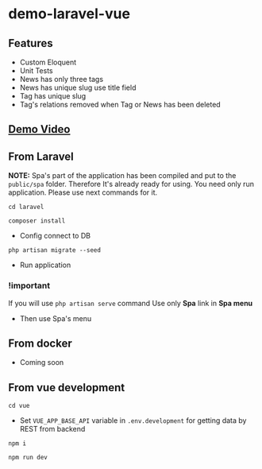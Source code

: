 # demo-laravel-vue

## Features

- Custom Eloquent
- Unit Tests
- News has only three tags
- News has unique slug use title field
- Tag has unique slug
- Tag's relations removed when Tag or News has been deleted

## [Demo Video](https://bit.ly/31b8dat)

## From Laravel

**NOTE:** Spa's part of the application has been compiled and put to the `public/spa` folder. 
Therefore It's already ready for using. You need only run application. 
Please use next commands for it.


`cd laravel`

`composer install`

- Config connect to DB

`php artisan migrate --seed`

- Run application

### !important

If you will use `php artisan serve` command
Use only **Spa** link in **Spa menu**

- Then use Spa's menu

## From docker

- Coming soon

## From vue development

`cd vue`

- Set `VUE_APP_BASE_API` variable in `.env.development` for getting data by REST from backend

`npm i`

`npm run dev`



